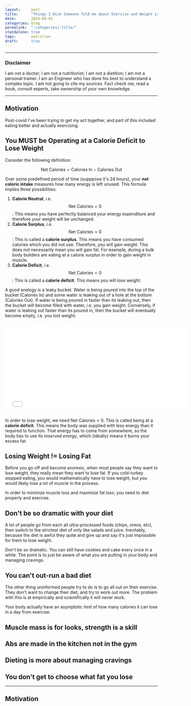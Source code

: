 ```yaml
---
layout:     post
title:      "Things I Wish Someone Told me about Exercise and Weight Loss"
date:       2024-09-03
categories: blog
permalink:  ":categories/:title/"
standalone: true
tags:       nutrition
draft:      true
---
```


---

### Disclaimer

I am not a doctor; I am not a nutritionist; I am not a dietition; I am not a personal trainer. I am an Engineer who has done his best to understand a complex topic. I am not going to cite my sources. Fact check me, read a book, consult experts, take ownership of your own knowledge.

---

## Motivation

Post-covid I've been trying to get my act together, and part of this included eating better and actually exercising.

## You MUST be Operating at a Calorie Deficit to Lose Weight

Consider the following definition:

$$
\text{Net Calories} = \text{Calories In} - \text{Calories Out}
$$

Over some predefined period of time (supppose it's 24 hours), your **net coloric intake** measures how many energy is left unused. This formula implies three possibilities.

1. **Calorie Neutral**, i.e. $$\text{Net Calories} = 0$$: This means you have perfectly balanced your energy expenditure and therefore your weight will be unchanged.
2. **Calorie Surplus**, i.e. $$\text{Net Calories} > 0$$: This is called a **calorie surplus**. This means you have consumed calories which you did not use. Therefore, you will gain weight. This does not necessarily mean you will gain fat. For example, during a bulk body builders are eating at a calorie surplus in order to gain weight in muscle.
3. **Calorie Deficit**, i.e. $$\text{Net Calories} < 0$$: This is called a **calorie deficit**. This means you will lose weight.

A good analogy is a leaky bucket. Water is being poured into the top of the bucket ($\text{Calories In}$) and some water is leaking out of a hole at the bottom ($\text{Calories Out}$). If water is being poured in faster than its leaking out, then the bucket will become filled with water, i.e. you gain weight. Conversely, if water is leaking out faster than its poured in, then the bucket will eventually become empty, i.e. you lost weight.

<center>
<div class="overflow-container">
<div class="overflow-content">
<embed src="/svg/everything-I-know-about-weight-loss/leaky_bucket.svg" type="image/svg+xml" width="600px" height="300px" />
</div>
</div>
</center>

In order to lose weight, we need $\text{Net Calories} < 0$. This is called being at a **calorie deficit**. This means the body was supplied with less energy than it required to function. That energy has to come from somewhere, so the body has to use its _reserved energy_, which (ideally) means it burns your excess fat.

## Losing Weight != Losing Fat

Before you go off and become anorexic, when most people say they want to lose weight, they really mean they want to lose fat. If you cold-turkey stopped eating, you would mathematically have to lose weight, but you would likely lose a lot of muscle in the process. 

In order to minimize muscle loss and maximize fat loss, you need to diet properly and exercise.

## Don't be so dramatic with your diet

A lot of people go from each all ultra-processed foods (chips, oreos, etc), then switch to the strictest diet of only like salads and juice. Inevitably, because the diet is awful they quite and give up and say it's just impossible for them to lose weight.

Don't be so dramatic. You can still have cookies and cake every once in a while. The point is to just be aware of what you are putting in your body and managing cravings. 

## You can't out-run a bad diet

The other thing uninformed people try to do is to go all out on their exercise. They don't want to change their diet, and try to work out more. The problem with this is at empirically and scientifically it will never work. 

Your body actually have an asymptotic limit of how many calories it can lose in a day from exercise. 


## Muscle mass is for looks, strength is a skill

## Abs are made in the kitchen not in the gym

## Dieting is more about managing cravings

## You don't get to choose what fat you lose

---

## Motivation
<!-- 
For a number of both internal and external reasons (including a world-wide pandemic) that all perfectly aligned, I gained some weight over the last few years. As I finally transitioned out of that phase of my life, I decided that I wanted to start taking my health more seriously, including losing the weight I gained. Then I realized, apart from the generic _exercise more_, _eat more vegitables_, and _don't each junk food_; I had absolutely no idea how to achieve my weight loss goal.

I knew some things. When I was going through the American education system, we were taught about the [Food Pyramid](https://en.wikipedia.org/wiki/Food_pyramid_%28nutrition%29), which was comically incorrect and later replaced with [MyPlate](https://en.wikipedia.org/wiki/MyPlate). These aren't bad starts and probably good enough to teach to 3rd graders, but they just aren't enough when moving into adulthood. Firstly, health, weight loss, exercise, and nutrition are not _one-size-fits-all_. Depending on your goals, lifestyle, and personal preferences, your diet and exercise choices will be very different. Secondly, these models just tell you the _what_ without explaining the _why_. Why 

In this post, I want to provide that foundational understanding. Ultimately, your goal should be to be able to predict an outcome before it happens. 


Many people embark on a weight loss journey and eventually give up because they are not seeing results, often blaming genetics, age, or external circumstances and thinking losing weight is just an impossibility for them. Often their lack of results was not due to a lack of effort; usually it's because their methodology was fundamentally flawed. I feel for these people. It's not their fault they don't understand the nuances of diet, exercise, and nutrition. No one teaches you how any of this stuff works. I would consider myself fairly educated compared to the average person, and 3 months ago I know very little about the science of weight loss. To be honest, I still don't know that much, but I at least have a grasp of the basic principles.

I'm here to tell you that **anyone** can reach their weight loss goals by applying the right methodology, which is backed by empirical science. In this post, I want to outline everything you need to know to have a solid understanding of what works and what doesn't work when trying to lose weight. I'm not saying that it will be easy, but it is very much possible. 

<br>

## Energy and Calories

In science, **energy** is the ability to exert a force causing the displacement of an object. In layman's terms, something that has energy can cause motion. The same laws of physics apply to human beings. All human movement - walking around, breathing air, lifting a box - requires energy. This even applies to your body's internal processes - pumping blood, digesting food, reparing a wound, etc. For example, over the course of a normal day your brain accounts for around 20% of your daily energy consumption [[source](https://www.ncbi.nlm.nih.gov/pmc/articles/PMC124895/)]. Taken to the extreme, professional chess players have been measured using large amounts energy during while just sitting in a chair thinking really hard [[source](https://pubmed.ncbi.nlm.nih.gov/18987876/)].

The standard unit of energy in science are 
<span class="tooltip">**Joules** 
    <span class="tooltiptext" style="width: 425px;"> 
        Defined as the amount of energy exerted by a force of 1 newton displacing a mass through a distance of 1 meter in the direction of that force. This is about the amount of energy it takes to lift a stick of butter 1 meter.
    </span>
</span> ($\text{J}$). However, in macro-biology when refering to living organisms, energy is typically measured in calories. A **calorie** ($\text{cal}$) estimates the amount of energy required to raise the temperature of exactly 1 gram of water by 1 degree Celsius at 1 atmospheric pressure. Confusingly, the calories you see listed on food labels are actually **kilocalories** ($\text{kcal}$). Sometimes these are refered to as **"big" Calories** ($\text{Cal}$) [[source](https://www.ncbi.nlm.nih.gov/books/NBK499909/)]. Roughly 20 to 30 steps will burn 1 Calorie/kilocalorie [[source](https://www.verywellfit.com/pedometer-steps-to-calories-converter-3882595)]. For the remaining of this blog post, assume that I am always referring to Calories/kilocalories unless stated otherwise.

The conversions between all these units are listed below.

$$
1000 \ \text{cal} = 1 \ \text{kcal} = 1 \ \text{Cal} = 4184 \ \text{J}
$$

<br>

## Metabolism: How is Energy Stored and Managed in the Body

We've been speaking abstractly about _energy_, but let's get a lot more concrete. The goal here is to decode all of the fancy biological terms, so that you know the key players and processes involved.

### ATP: The Source of All Energy in the Body



$$
C_{10}H_{16}N_{5}O_{13}P_{3}
$$

_Energy_ is a bit of an elusive concept. You can't really hold it in your hand. So for your body to use energy, it has to create these molecules called **Adnosine Triphosphate** (ATP)
- The significance of ATP is in its ability to store potential energy within the phosphate bonds
- Breaking one of ATP's phosphorus bonds generates approximately 30.5 kilojoules per mole of ATP (7.3 kcal)




**De Novo Purine Biosynthesis**: body can create ATP/ADP/AMP from scratch from simple molecules like amino acides, $CO_2$, and formate. Although this process is slow and doesn't occur very often.

**Salvage Pathway**

ATP and ADP are so fundamental to the function of biological life, that asking where they came from is insanely complicated. For example, human eggs contain a store of ATP and ADP, which get passed onto a fertilized embryo [source?]. Where there are living cells, there is ATP and ADP. For now we will just assume that

$$
\sum \text{ATP} + \sum \text{ADP} = \text{constant}
$$


[source](https://www.ncbi.nlm.nih.gov/books/NBK26882/)

[source](https://app.jove.com/science-education/v/10725/concepts/what-is-metabolism)


"Excess carbohydrate or protein in the diet is converted to **triglyceride** and stored in the lipid droplets of **adipocytes**. Excess dietary fat needs no conversion other than lipolysis and re-esterification. People who wish to lose weight while maintaining their fat-free mass are, biochemically speaking, attempting to metabolise the triglycerides stored in their adipocytes". [source](https://www.bmj.com/content/bmj/349/bmj.g7257.full.pdf)
- **adipocytes** = fat cells
- **triglyceride** = type of fat, most common in the body


**Metabolism**: management of energy in cells. There are two types
- **Catabolism**: the breakdown of complex molecules in living organisms to form simpler ones, together with the release of energy (ATP).
- **Anabolic pathways** construct larger molecules from smaller building block molecules, using energy (in the form of ATP). For example, protein anabolism involves stringing together amino acids to form polypeptides. The synthesized polypeptides then fold into three-dimensional protein structures.

The body essentially has a constant supply of ATP and ADP which get converted between each other as needed. 

Energy is a bit of an elusive concept. You can't really hold it in your hand. So for your body to use energy, it has to create these molecules called **Adnosine Triphosphate** (ATP)
- The significance of ATP is in its ability to store potential energy within the phosphate bonds
- Breaking one of ATP's phosphorus bonds generates approximately 30.5 kilojoules per mole of ATP (7.3 kcal)

**Adnosine Diphosphate** (ADP)
- Basically, this open posphate can attach to other cells (such as proteins) and cause some shit to happen
- The process of adding a phosphate group to a molecule is called phosphorylation

**Cellular Respiration** converts glucose into ATP

$$
C_{6}H_{12}O_{6} + 6O_{2} \rightarrow 2CO_{2} + 6H_{2}O + \text{ATP}
$$

One ATP molecule can provide $7.3$ kcal of energy.

you primarily excreed fat through the lungs in the form of $CO_2$

**Glycolosis**

$$
\text{Glucose} + 2 \text{NAD}^+ + 2 P_i + 2 \text{ADP} → 2 \text{pyruvate} + 2 \text{ATP} + 2 \text{NADH} + 2 H_2O
$$

**Citric Acid Cycle** / **Krebs Cycle** happens in the Mitocondria (the powerhouse of the cell).
- Both fatty acids rather and glucose are converted into acetyl CoA, which feed into this cycle

Electron Transport Chain (ETC) happens across the inner membrane of the Mitocondria and creates most of the ATP.

<br>

## Macro Nutrients

### Fats

**Ketones**, or ketone bodies, are acids your body makes when it's using fat instead of glucose for energy

### Carbohydrates

$$
C_{n} \left ( H_2 O \right )_{m}
$$

"If people consume more carbohydrates than they need at the time, the body stores some of these carbohydrates within cells (as glycogen) and converts the rest to fat in a process called **lipogenesis**. Glycogen is stored in the liver and the muscles."

YOu should not cut out all carbohydrates because you muscles need glycogen [source](https://www.ncbi.nlm.nih.gov/pmc/articles/PMC6019055/). However, excess carbs will result in fat production. So eat carbs but only at a carlorie deficit.

### Proteins

Made up of hundreds, if not thousands, of **amino acids** [chart](https://www.technologynetworks.com/applied-sciences/articles/essential-amino-acids-chart-abbreviations-and-structure-324357). The shape is very important, how a protein folds is determined by a lot of stuff like hydrogen bonds, etc. Form = function.

Converting protein into fat is the body's last resort. "Protein must be converted into glucose (sugar) in the liver before the glucose can then be converted into fat if the body doesn’t burn or store the glucose" [source](https://www.secondnature.io/ca/guides/nutrition/does-excess-protein-turn-into-fat).



<br>

---

<br>

## Net Caloric Intake

Consider the following definition.

$$
\text{Net Calories} = \text{Calories In} - \text{Calories Out}
$$

Over some predefined period of time (supppose it's 24 hours), your **net coloric intake** measures how many energy is left unused. This formula implies three possibilities.

1. **Calorie Neutral**, i.e. $$\text{Net Calories} = 0$$: This means you have perfectly balanced your energy expenditure and therefore your weight will be unchanged.
2. **Calorie Surplus**, i.e. $$\text{Net Calories} > 0$$: This is called a **calorie surplus**. This means you have consumed calories which you did not use. Therefore, you will gain weight. This does not necessarily mean you will gain fat. For example, during a bulk body builders are eating at a calorie surplus in order to gain weight in muscle.
3. **Calorie Deficit**, i.e. $$\text{Net Calories} < 0$$: This is called a **calorie deficit**. This means you will lose weight.

A good analogy is a leaky bucket. Water is being poured into the top of the bucket ($\text{Calories In}$) and some water is leaking out of a hole at the bottom ($\text{Calories Out}$). If water is being poured in faster than its leaking out, then the bucket will become filled with water, i.e. you gain weight. Conversely, if water is leaking out faster than its poured in, then the bucket will eventually become empty, i.e. you lost weight.

<center>
<div class="overflow-container">
<div class="overflow-content">
<embed src="/svg/everything-I-know-about-weight-loss/leaky_bucket.svg" type="image/svg+xml" width="600px" height="300px" />
</div>
</div>
</center>



In order to lose weight, we need $\text{Net Calories} < 0$. This is called being at a **calorie deficit**. This means the body was supplied with less energy than it required to function. That energy has to come from somewhere, so the body has to use its _reserved energy_, which (ideally) means it burns your excess fat.



<br>

The primary way to intake calories is by consuming food and beverages. Therefore, our daily calorie intake is the following.

This is usually refered to as **Daily Energy Intake** (DEI)

$$
\text{Calories In} = \Big ( \text{Food Consumed} \Big ) + \Big ( \text{Beverages Consumed} \Big )
$$

We "burn calories" by expending energy, which can broadly be classified as the following. 
- **Basal Metabolic Rate** (BMR): The energy required to maintain physiological functions while resting. This includes things like breathing, blood circulation, cell production, and nutrient processing. The BMR of people vary widely depending on age, sex, height, and weight. You can calculate an estimate your own BMR [here](https://calculatorbox.com/calculator/bmr-calculator/). This source also gives an explanation of how these estimates are calculated. On average, your BMR accounts for roughly 70% of your daily calorie intake.
- **Thermic Effect of Food** (TEF): The energy required to digest, absorb, and metaboliz any food or beverages consumed.
- **Non-Exercise Activity Thermogenesis** (NEAT): The energy required for normal daily activities such as walking around, figgeting, tapping your feet, etc.
- **Physical Activity**: The energy required for any structured exercise, such as running, swimming, weightlifting, playing a sport, etc.
- **Post-Exercise Thermogenesis** / **Excess Post-Exercise Oxygen Consumption** (EPOC): This refers to the phenomenon that you continue to burn calories even hours after a workout. This is due to the body restoring itself to a resting state, e.g. replenishing oxygen stores, clearing lactic acid, and repairing muscle tissue.

Usually this is denoted as **Total Daily Energy Expenditure** (TDEE).

Written mathematically, we can now characterize our daily calorie consumption as the following.

$$
\text{Calories Out} = \Big ( \text{BMR} \Big ) + \Big ( \text{TEF} \Big ) + \Big ( \text{NEAT} \Big ) + \Big ( \text{Physical Activity} \Big ) + \Big ( \text{EPOC} \Big )
$$

The summations are meant to indicate that these are not one thing, but an aggregation of lots of small things.

To accomplish this, we have 3 levers to pull
1. Decrease our calories we consume through food
2. Increase our baseline daily activity
3. Increase our exercise

Interestingly, when given these three options most people are unwilling to change their diet (a testiment to how addicted we are to our food) and unable to change their baseline daily activity due to their job. Therefore, they choose to increase their exercise. And unfortunately, that is the wrong choice. Let's see why.

<br>

NEAT is pretty much subcouncious and outside of your control. If you exercise more, your body can just lower your NEAT to compensate.

<br>

## Exercise

> You can't out run a bad diet

While this quote isn't literally true, it's trying to convey a deeper truth.

### The Additive vs Constrained Energy Expenditure Model

The **Additive Energy Expenditure Model** is the intuitive hypothesis about human metabolism: an increase in physical activity (exercise) will lead to an increase in total energy expenditure. Put more simply, exercising more means I burn more calories, which ultimately I will lose more weight assuming I exercised enough. This is nicely illustrated in the left diagram in the figure below [[source](https://www.ncbi.nlm.nih.gov/pmc/articles/PMC4803033/)].

<center>
<div class="overflow-container">
<div class="overflow-content">
    <img src="/img/blog/everything-I-know-about-weight-loss/Energy Expenditure Models.png" width="600px" alt="Energy Expenditure Models">
</div>
</div>
</center>

Unfortunately, the evidence does not support this hypothesis [[source](https://www.ncbi.nlm.nih.gov/pmc/articles/PMC4803033/)]. Instead, the prevailing theory is the **Constrained Energy Expenditure Model** (right diagram in the figure above). In this model, more exercise does not necessarily mean more energy expenditure. Assuming all else is equal, exercising a moderate amount compared to exercising profusely has very little difference on weight loss.

[Kurzgesagt](https://www.youtube.com/@kurzgesagt) has a really good video [video](https://www.youtube.com/watch?v=lPrjP4A_X4s) explaining this phenomenon. The intuitive explanation is that your body is built to adapt. If it realizes that you exercise everyday, then it will compensate in various ways to burn less calories while at rest. So unless you are running a marathon everyday, your daily energy expendature is essentially constant regardless of physical activity.

### So...Are You Saying I Shouldn't Exercise?

**No!** Exercise is extremely good for you. Going from no exercise to a moderate amount of exercise has tremendous health benefits across pretty much every metric [[source](https://www.ncbi.nlm.nih.gov/pmc/articles/PMC6027933/)]. Moreover, exercise tends to have a lot of indirect benefits towards weight loss. For example, increased exercise helps you better regulate your appetite by more closely coupling appetite to actual bodily needs rather than lust [[source](https://www.ncbi.nlm.nih.gov/pmc/articles/PMC10452291/)]. Counter-intuitively, exercise has been found to decrease appeite [[source](https://www.ncbi.nlm.nih.gov/pmc/articles/PMC3761859/)]. Exercise also increases sleep quality, which also helps regulate appetite [[source](https://www.ncbi.nlm.nih.gov/pmc/articles/PMC10503965/)]. Exercise improves mental health and reduces anxiety, which again can be triggers towards overeating [[source](https://www.sciencedirect.com/science/article/abs/pii/S0165032715314221)]. 

The point I am trying to make is that **exercise is an inefficient method of weight loss**. People often put an enormous amount of time into exercising, do not lose weight, and give up thinking that it's too hard. They were simply using the wrong method.


<br>

## Diet

**Diet regulation is the best method of weight loss**. The strongest piece of evidence for this is Ozempic. All Ozempic does is suppress appetite...that's it [[source](https://www.ncbi.nlm.nih.gov/pmc/articles/PMC9486455/)]. And it's consider this miracle weight loss drug. Recall that all we have to do to lose weight is to be at a calorie deficit. We just learned that to a first order approximation, our daily calorie use is constant regardless of exercise. Therefore, the most straight forward and reliable way to ensure that $\text{Net Calories} < 0$ is to simply eat less.

I know that's not the answer you probably wanted. It's hard to eat less. The ultra-processed foods are literally drugs that we are all addicted to [[source](https://link.springer.com/article/10.1007/s13679-024-00569-w)]. But, with a little bit of will-power and determination, you just have to eat less and by the laws of thermodynamics you will lose weight.

### Please Don't Become Anorexic

When someone says "I want to lose weight" what they really mean is "I want to lose fat". We have to be careful because those statements are two different things. Our bodies have three different chemical systems that create usable energy, which convert stored proteins, carbohydrates, and fats, respectively [[source](https://memorialhermann.org/services/specialties/rockets-sports-medicine-institute/sports-nutrition/how-the-body-uses-energy)]. "Losing weight" could just as easily mean "losing muscle mass" rather than "losing fat", which is not what we want.

**Going beyond a calorie deficit to malnutrition is just as unhealthy has being over weight.**

<!-- ### The World's Strongest Men are Fat

If you look up the world's strongest men (and I don't mean body builders), you may notice that they are always kind of fat. Here is a [video](https://www.youtube.com/watch?v=IGaN66dcZEs) of Eddie Hall's famous 500kg deadlift where he weighed about $196 \ \text{kg} \approx 430 \ \text{lb}$. This is because strong men only care about raw strength. They are trying to rapidly build muscle as fast as possible. Therefore, the are eating at a calorie surplus.

When you are losing weight, you are going to lose some amount of muscle mass. It's unavoidable.

The other reason you should exercise during weight loss is to reduce muscle loss. If you are truely at a caloric deficit, your body is going to use its own resources to make up the difference. What you and everyone else wants is for your body to use its excess fat. However, your body can just as easily use its excess muscle. 

The primary way to prevent this is to ensure you are eating enough protein. The second way to is to continue to build muscle through exercise and resistance training. Have you ever noticed that strong men are extremely fat? This is because their training is all bulk and no cut because you always lose muscle during a cut.

## Increasing Baseline Daily Activities

This is not going to out-right solve all your problems, but it's not nothing. For example, those who live in a city walk X amount more compared to those who live in car-dominated rural areas. Tokyo, Japan is said to be one of the healthiest populations in part due to how much they walk.

<br>

## Nutrition

Nutrition is how we control what weight is being lost. If we are at a calorie deficit, but our diet consists of only cookies and donuts, then we are going to lose much more weight in muscle than in fat. Conversely, if we cut out all sugar and fats with a diet consisting of mostly protein and vegitables, then the body has no choice but to burn our excess fat. 

Let's go back to the 3rd grade and get a better understanding of each food group.

### Fats and Oils

Do you know what the easiest food is for your body to convert into fat? Fat. If you are eating at a calorie surplus and that surplus contains fat, then it's probably going to be stored as fat. I think that's pretty straight forward.


### Sugar and Carbohydrates

First of all, carbohydrates are just fancy sugars. It's not quite as bad as the super refined sugar in ultra-processed food, but it's still not good for you. The second easiest food for your body to convert into fat is sugar. Several biological pathways have identified which allow sugars to be directly into fat [[source](https://www.ncbi.nlm.nih.gov/pmc/articles/PMC3096021/)]. Again, if you eating at a calorie surplus and that surplus contains sugar or carbohydrates, then it's very likely going to be stored as fat.

You will not feel full and in fact crave more.

### Protein

Protein is very hard for the body to convert into fat. Instead goes towards preserving/replenishig muscle mass. This is why those who go on the carnavor diet tend to lose a lot of fat (although I wouldn't recommend this diet). You have to eat a ridiculous amount of protein to overeat on protein. For the average person, just eat as much protein as you feel like [[source](https://www.ncbi.nlm.nih.gov/pmc/articles/PMC4258944/)].

protein makes you feel full

### Fruits and Vegetables

Fruits contain a lot of nutrients and antioxidants (vitamines and minerals) which are just generally good for you. They also contain natural sugars, which are much, much, much better for you than refined sugar [[source](https://www.aroga.com/fruit-sugar-vs-refined-sugar/)]. So if you are having sugar cravings during your calorie deficit, fruits may be a solution.

Vegitables also contain lots of nutrients, often complementary to those found in fruits. Both fruits and vegetables are a good source of fiber, which help promote gut health [[source](https://www.medicalnewstoday.com/articles/healthier-gut-microbiome-eat-more-fruit-vegetables)].

Low calories density

### Food Diverisity

> "Everything in moderation, including moderation." ― Oscar Wilde.

The best way to have a healthy diet is to have a diverse diet. Don't only eat apples or only eat broccolli. Eat lots of different fruits and vegetables. Eat dessert every once in a while. Go out to dinner and don't care about your calories for one day. As long as you are disciplined and conscientious, you'll be healthier than most.

<br>

## Pyschology 

religiously counting calories is just not a pleasent way to live.

Even if you start losing weight, you start to get obsessed with the numbers and nothing is ever enough.

rapid weight loss is not realistic, it's not sustainable, and probably not that healthy. This is going to be a multi-year journey of consistency and lifestyle change.

<br>

## Summary

That was a lot, but here are the key take-aways.

- Eat at a caloric deficit. Counting calories is the most fool-proof method of accomplishing this
- Exercise (at least) a moderate amount. Additional exercise is always beneficial towards your health, but will probably not impact weight loss
- Get quality sleep
- Eat as much protein as possible and as little fats, sugars, and carbohydrates as possible
- Eat a diverisity of fruits and vegitables
-->